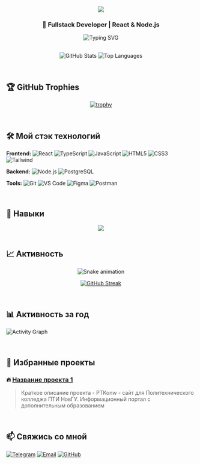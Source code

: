 <div align="center">
  <img src="https://capsule-render.vercel.app/api?type=waving&color=gradient&height=200&section=header&text=Привет!%20👋&fontSize=60&animation=fadeIn" />
</div>

<div align="center">
  
  ### 🚀 Fullstack Developer | React & Node.js 
  
  <img src="https://readme-typing-svg.herokuapp.com?font=Fira+Code&pause=1000&color=22D3EE&center=true&vCenter=true&width=435&lines=Люблю+чистый+код;Fullstack+разработчик;React+%7C+TypeScript+%7C+Node.js;Открыт+к+новым+проектам" alt="Typing SVG" />
  
</div>

<br />

<div align="center">
  
  ![GitHub Stats](https://github-readme-stats.vercel.app/api?username=YOUR_USERNAME&show_icons=true&theme=radical&hide_border=true)
  ![Top Languages](https://github-readme-stats.vercel.app/api/top-langs/?username=YOUR_USERNAME&layout=compact&theme=radical&hide_border=true)
  
</div>

<br />

## 🏆 GitHub Trophies

<div align="center">
  
  [![trophy](https://github-profile-trophy.vercel.app/?username=YOUR_USERNAME&theme=radical&no-frame=true&row=2&column=4)](https://github.com/ryo-ma/github-profile-trophy)
  
</div>

<br />

## 🛠️ Мой стэк технологий

**Frontend:**
![React](https://img.shields.io/badge/React-20232A?style=for-the-badge&logo=react&logoColor=61DAFB)
![TypeScript](https://img.shields.io/badge/TypeScript-007ACC?style=for-the-badge&logo=typescript&logoColor=white)
![JavaScript](https://img.shields.io/badge/JavaScript-F7DF1E?style=for-the-badge&logo=javascript&logoColor=black)
![HTML5](https://img.shields.io/badge/HTML5-E34F26?style=for-the-badge&logo=html5&logoColor=white)
![CSS3](https://img.shields.io/badge/CSS3-1572B6?style=for-the-badge&logo=css3&logoColor=white)
![Tailwind](https://img.shields.io/badge/Tailwind_CSS-38B2AC?style=for-the-badge&logo=tailwind-css&logoColor=white)

**Backend:**
![Node.js](https://img.shields.io/badge/Node.js-339933?style=for-the-badge&logo=nodedotjs&logoColor=white)
![PostgreSQL](https://img.shields.io/badge/PostgreSQL-316192?style=for-the-badge&logo=postgresql&logoColor=white)

**Tools:**
![Git](https://img.shields.io/badge/Git-F05032?style=for-the-badge&logo=git&logoColor=white)
![VS Code](https://img.shields.io/badge/VS_Code-0078D4?style=for-the-badge&logo=visual%20studio%20code&logoColor=white)
![Figma](https://img.shields.io/badge/Figma-F24E1E?style=for-the-badge&logo=figma&logoColor=white)
![Postman](https://img.shields.io/badge/Postman-FF6C37?style=for-the-badge&logo=postman&logoColor=white)

<br />

## 🎯 Навыки

<div align="center">
  
  <img src="https://skillicons.dev/icons?i=react,ts,js,nodejs,express,mongodb,postgres,git,docker,aws,figma,vscode,html,css,tailwind,redis,postman&theme=dark&perline=9" />
  
</div>

<br />

## 📈 Активность

<div align="center">
  
  ![Snake animation](https://github.com/YOUR_USERNAME/YOUR_USERNAME/blob/output/github-contribution-grid-snake.svg)
  
  [![GitHub Streak](https://streak-stats.demolab.com?user=YOUR_USERNAME&theme=radical&hide_border=true)](https://git.io/streak-stats)
  
</div>

<br />

## 📊 Активность за год

![Activity Graph](https://github-readme-activity-graph.vercel.app/graph?username=YOUR_USERNAME&theme=react-dark&hide_border=true&area=true)

<br />

## 🎯 Избранные проекты

### 🔥 [Название проекта 1](https://github.com/IsMirakl/https://github.com/IsMirakl/PTK-project)
> Краткое описание проекта - PTKonw - сайт для Политехнического колледжа ПТИ НовГУ. Информационный портал с дополнительным образованием

<br />

## 📫 Свяжись со мной

[![Telegram](https://img.shields.io/badge/Telegram-2CA5E0?style=for-the-badge&logo=telegram&logoColor=white)](https://t.me/NoCyberAttack)
[![Email](https://img.shields.io/badge/Email-D14836?style=for-the-badge&logo=gmail&logoColor=white)](mailto:mirakldanya@gmail.com)
[![GitHub](https://img.shields.io/badge/GitHub-100000?style=for-the-badge&logo=github&logoColor=white)](https://github.com/IsMirakl)

<br />
